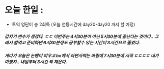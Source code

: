 # 오늘 한일 :
  - 토익 영단어 총 2회독 (오늘 연등시간에 day20-day20 까지 할 예정)
 
##### 갑자기 변수가 생겼다. ㄷㄷ 이번주는 4시30분이 아닌 5시30분에 끝난다는 것이다.. 그래서 밥먹고 준비하면 6시30분정도 공부할수 있는 시간이 3시간으로 줄었다.
##### 게다가 오늘은 논떙이 피우고 bx에서 라면사먹는 바람에 7시30분에 시작 ㄷㄷㄷㄷ 내가 미쳤지.. 내일부터 3시간 꽉 채운다.
